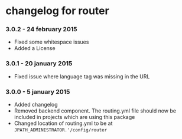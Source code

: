 # changelog for router

### 3.0.2 - 24 february 2015

* Fixed some whitespace issues
* Added a License

### 3.0.1 - 20 january 2015

* Fixed issue where language tag was missing in the URL

### 3.0.0 - 5 january 2015

* Added changelog
* Removed backend component. The routing.yml file should now be included in projects which are using this package
* Changed location of routing.yml to be at `JPATH_ADMINISTRATOR.'/config/router`
